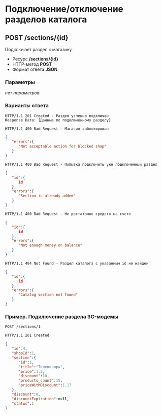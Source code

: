 # Подключение/отключение разделов каталога

## POST /sections/{id}

Подключает раздел к магазину

- Ресурс **/sections/{id}**
- HTTP-метод **POST**
- Формат ответа **JSON**

### Параметры

*нет параметров*

### Варианты ответа

```
HTTP/1.1 201 Created - Раздел успешно подключен
Response Data: {Данные по подключенному разделу}
```

```
HTTP/1.1 400 Bad Request - Магазин заблокирован
```
```json
{
   "errors":{
      "Not acceptable action for blocked shop"
   }
}
```

```
HTTP/1.1 400 Bad Request - Попытка подключить уже подключенный раздел
```
```json
{
   "id":{
      id
   },
   "errors":{
      "Section is already added"
   }
}
```

```
HTTP/1.1 400 Bad Request - Не достаточно средств на счете
```
```json
{
   "id":{
      id
   },
   "errors":{
      "Not enough money on balance"
   }
}
```

```
HTTP/1.1 404 Not Found - Раздел каталога с указанным id не найден
```
```json
{
   "id":{
      id
   },
   "errors":{
      "Catalog section not found"
   }
}
```

### Пример. Подключение раздела 3G-модемы

```
POST /sections/1
```

```
HTTP/1.1 201 Created
```

```json
{
   "id":4,
   "shopId":1,
   "section":{
      "id":1,
      "title":"Телевизоры",
      "price":1.3,
      "discount":10,
      "products_count":15,
      "priceWithDiscount":1.17
   },
   "discount":0,
   "discountExpiration":null,
   "status":1
}
```